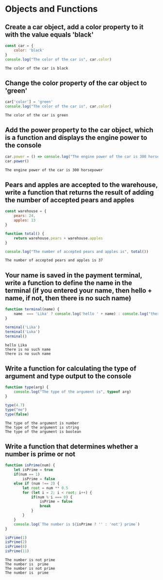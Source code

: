 # Objects and Functions
## Create a car object, add a color property to it with the value equals 'black'
```js
const car = {
    color: 'black'
} 
console.log("The color of the car is", car.color)
```
```
The color of the car is black
```
## Change the color property of the car object to 'green'
```js
car['color'] = 'green'
console.log("The color of the car is", car.color)
```
```
The color of the car is green
```
## Add the power property to the car object, which is a function and displays the engine power to the console
```js
car.power = () => console.log("The engine power of the car is 300 horsepower")
car.power()
```
```
The engine power of the car is 300 horsepower
```
## Pears and apples are accepted to the warehouse, write a function that returns the result of adding the number of accepted pears and apples
```js
const warehouse = {
    pears: 24,
    apples: 13
}

function total() {
    return warehouse.pears + warehouse.apples
}

console.log("The number of accepted pears and apples is", total())
```
```
The number of accepted pears and apples is 37
```
## Your name is saved in the payment terminal, write a function to define the name in the terminal (if you entered your name, then hello + name, if not, then there is no such name)
```js
function terminal(name) {
    name  === 'Lika' ? console.log('hello ' + name) : console.log("there is no such name")
}

terminal('Lika')
terminal('Luka')
terminal()
```
```
hello Lika
there is no such name
there is no such name
```
## Write a function for calculating the type of argument and type output to the console
```js
function type(arg) {
    console.log("The type of the argument is", typeof arg)
}

type(4.7)
type("me")
type(false)
```
```
The type of the argument is number
The type of the argument is string
The type of the argument is boolean

```
## Write a function that determines whether a number is prime or not
```js
function isPrime(num) {
    let isPrime = true
    if(num == 1) 
        isPrime = false
    else if (num !== 2) {
        let root = num ** 0.5
        for (let i = 2; i < root; i++) {
            if(num % i === 0) {
                isPrime = false
                break
            }
        }
    }
    console.log(`The number is ${isPrime ? '' : 'not'} prime`)
}

isPrime(1)
isPrime(2)
isPrime(8)
isPrime(11)
```
```
The number is not prime
The number is  prime
The number is not prime
The number is  prime
```